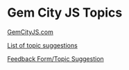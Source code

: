 Gem City JS Topics
======

[GemCityJS.com](//gemcityjs.com)

[List of topic suggestions][topics]

[Feedback Form/Topic Suggestion][feedback]


[topics]: ./topics.csv
[feedback]: https://docs.google.com/forms/d/1TygXppTiqeuz8Ljnv-LIwayjamAgXFaH-RmaQ2BNxH0/viewform